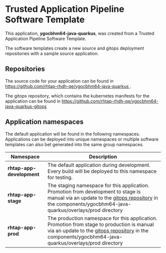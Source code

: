 # Trusted Application Pipeline Software Template

This application, **ygocbhm64-java-quarkus**, was created from a Trusted Application Pipeline Software Template.

The software templates create a new source and gitops deployment repositories with a sample source application. 

## Repositories

The source code for your application can be found in [https://github.com/rhtap-rhdh-qe/ygocbhm64-java-quarkus ](https://github.com/rhtap-rhdh-qe/ygocbhm64-java-quarkus ).
 
The gitops repository, which contains the kubernetes manifests for the application can be found in 
[https://github.com/rhtap-rhdh-qe/ygocbhm64-java-quarkus-gitops ](https://github.com/rhtap-rhdh-qe/ygocbhm64-java-quarkus-gitops ) 

## Application namespaces 

The default application will be found in the following namespaces. Applications can be deployed into unique namespaces or multiple software templates can also bet generated into the same group namespaces.  

|  Namespace   |  Description   |  
| -------- | -------- |   
| **rhtap-app-development** | The default application during development. Every build will be deployed to this namespace for testing. | 
| **rhtap-app-stage** | The staging namespace for this application. Promotion from development to stage is manual via an update to the [gitops repository](https://github.com/rhtap-rhdh-qe/ygocbhm64-java-quarkus-gitops ) in the components/ygocbhm64-java-quarkus/overlays/prod directory |  
| **rhtap-app-prod** | The production namespace for this application. Promotion from stage to production is manual via an update to the [gitops repository](https://github.com/rhtap-rhdh-qe/ygocbhm64-java-quarkus-gitops ) in the components/ygocbhm64-java-quarkus/overlays/prod directory | 